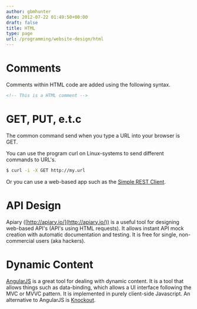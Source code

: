 ```yaml
---
author: gbmhunter
date: 2012-07-22 01:49:50+00:00
draft: false
title: HTML
type: page
url: /programming/website-design/html
---
```


# Comments

Comments within HTML code are added using the following syntax.

```html    
<!-- This is a HTML comment -->
```

# GET, PUT, e.t.c

The common command send when you type a URL into your browser is GET.

You can use the program curl on Linux-systems to send different commands to URL's.

```sh    
$ curl -i -X GET http://my.url
```

Or you can use a web-based app such as the [Simple REST Client](https://chrome.google.com/webstore/detail/simple-rest-client/fhjcajmcbmldlhcimfajhfbgofnpcjmb?utm_source=chrome-ntp-icon).

# API Design

Apiary ([http://apiary.io/](http://apiary.io/)) is a useful tool for designing web-based API's (API's using HTML requests). It allows instant API mock creation with automatic documentation and testing. It is free for single, non-commercial users (aka hackers).

# Dynamic Content

[AngularJS](http://angularjs.org/) is a great tool for dealing with dynamic content. It is a tool that allows things such as data-binding, which allows a UI interface following the MVC or MVVC pattern. It is implemented in purely client-side Javascript. An alternative to AngularJS is [Knockout](http://knockoutjs.com/).